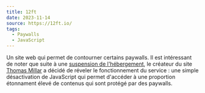 ```yaml
---
title: 12ft
date: 2023-11-14
source: https://12ft.io/
tags:
  - Paywalls
  - JavaScript
---
```


Un site web qui permet de contourner certains paywalls. Il est intéressant de noter que suite à une [suspension de l'hébergement](https://x.com/thmsmlr/status/1718663563353755982?s=20), le créateur du site [Thomas Millar](https://thmsmlr.com/) a décidé de réveler le fonctionnement du service : une simple désactivation de JavaScript qui permet d'accéder à une proportion étonnament élevé de contenus qui sont protégé par des paywalls.
